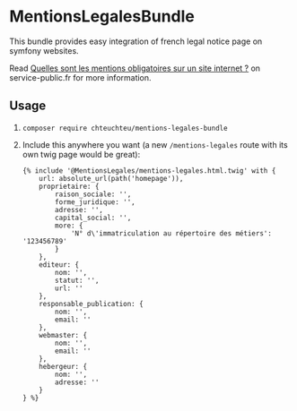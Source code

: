 # MentionsLegalesBundle
This bundle provides easy integration of french legal notice page on symfony websites.

Read [Quelles sont les mentions obligatoires sur un site internet ?](https://www.service-public.fr/professionnels-entreprises/vosdroits/F31228)
on service-public.fr for more information.

## Usage
1. `composer require chteuchteu/mentions-legales-bundle`

2. Include this anywhere you want (a new `/mentions-legales` route with its own twig page would be great):
    
    ```twig
    {% include '@MentionsLegales/mentions-legales.html.twig' with {
        url: absolute_url(path('homepage')),
        proprietaire: {
            raison_sociale: '',
            forme_juridique: '',
            adresse: '',
            capital_social: '',
            more: {
                'N° d\'immatriculation au répertoire des métiers': '123456789'
            }
        },
        editeur: {
            nom: '',
            statut: '',
            url: ''
        },
        responsable_publication: {
            nom: '',
            email: ''
        },
        webmaster: {
            nom: '',
            email: ''
        },
        hebergeur: {
            nom: '',
            adresse: ''
        }
    } %}
    ```
